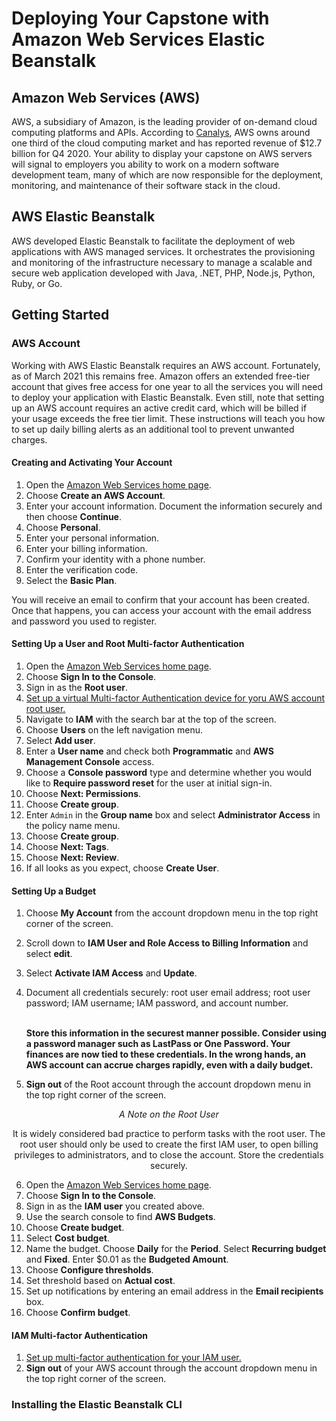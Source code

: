 # Deploying Your Capstone with Amazon Web Services Elastic Beanstalk

## Amazon Web Services (AWS)
AWS, a subsidiary of Amazon, is the leading provider of on-demand cloud computing 
platforms and APIs. According to 
[Canalys](https://www.canalys.com/newsroom/global-cloud-market-q4-2020), AWS owns 
around one third of the cloud computing market and has reported revenue of $12.7 billion 
for Q4 2020. Your ability to display your capstone on AWS servers will signal to 
employers you ability to work on a modern software development team, many of which are 
now responsible for the deployment, monitoring, and maintenance of their software 
stack in the cloud.

## AWS Elastic Beanstalk
AWS developed Elastic Beanstalk to facilitate the deployment of web applications with 
AWS managed services. It orchestrates the provisioning and monitoring of the 
infrastructure necessary to manage a scalable and secure web application developed 
with Java, .NET, PHP, Node.js, Python, Ruby, or Go.

## Getting Started

### AWS Account
Working with AWS Elastic Beanstalk requires an AWS account. Fortunately, as of March 
2021 this remains free. Amazon offers an extended free-tier account that gives free 
access for one year to all the services you will need to deploy your application with 
Elastic Beanstalk. Even still, note that setting up an AWS account requires an active 
credit card, which will be billed if your usage exceeds the free tier limit. These 
instructions will teach you how to set up daily billing alerts as an additional tool 
to prevent unwanted charges.

#### Creating and Activating Your Account
1. Open the [Amazon Web Services home page](https://aws.amazon.com/).
2. Choose **Create an AWS Account**.
3. Enter your account information. Document the information securely and then choose 
   **Continue**.
4. Choose **Personal**.
5. Enter your personal information.
6. Enter your billing information.
7. Confirm your identity with a phone number.
8. Enter the verification code.
9. Select the **Basic Plan**.

You will receive an email to confirm that your account has been created. Once that 
happens, you can access your account with the email address and password you used to 
register. 

#### Setting Up a User and Root Multi-factor Authentication
1. Open the [Amazon Web Services home page](https://aws.amazon.com/).
2. Choose **Sign In to the Console**.
3. Sign in as the **Root user**.
4. [Set up a virtual Multi-factor Authentication device for yoru AWS account root user.
   ](https://docs.aws.amazon.com/IAM/latest/UserGuide/id_credentials_mfa_enable_virtual.html#enable-virt-mfa-for-root)
5. Navigate to **IAM** with the search bar at the top of the screen.
6. Choose **Users** on the left navigation menu.
7. Select **Add user**.
8. Enter a **User name** and check both **Programmatic** and **AWS Management 
   Console** access.
9. Choose a **Console password** type and determine whether you would like to 
   **Require password reset** for the user at initial sign-in.
10. Choose **Next: Permissions**.
11. Choose **Create group**.
12. Enter `Admin` in the **Group name** box and select **Administrator Access** in the 
    policy name menu.
13. Choose **Create group**.
14. Choose **Next: Tags**.
15. Choose **Next: Review**.
16. If all looks as you expect, choose **Create User**.

#### Setting Up a Budget
1. Choose **My Account** from the account dropdown menu in the top right corner of the 
   screen.
2. Scroll down to **IAM User and Role Access to Billing Information** and select **edit**.
3. Select **Activate IAM Access** and **Update**.
4. Document all credentials securely: root user email address; root user password; IAM 
   username; IAM password, and account number. 
   
   <br style="text-align: center">**Store this information in the securest manner 
   possible. Consider using a password manager such as LastPass or One Password. Your 
   finances are now tied to these credentials. In the wrong hands, an AWS account can 
   accrue charges rapidly, even with a daily budget.**</br>     
   

5. **Sign out** of the Root account through the account dropdown menu in the top right 
   corner of the screen.

<p style="text-align: center;font-style: italic;"> A Note on the Root User </p>
<p style="text-align: center;">It is widely considered bad practice to perform 
tasks with the root user. The root user should only be used to create the first IAM 
user, to open billing privileges to administrators, and to close the account. Store 
the credentials securely.</p>

6. Open the [Amazon Web Services home page](https://aws.amazon.com/).
7. Choose **Sign In to the Console**.
8. Sign in as the **IAM user** you created above.
9. Use the search console to find **AWS Budgets**.
10. Choose **Create budget**.
11. Select **Cost budget**.
12. Name the budget. Choose **Daily** for the **Period**. Select **Recurring budget** and 
    **Fixed**. Enter $0.01 as the **Budgeted Amount**.
13. Choose **Configure thresholds**.
14. Set threshold based on **Actual cost**.
15. Set up notifications by entering an email address in the **Email recipients** box. 
16. Choose **Confirm budget**.

#### IAM Multi-factor Authentication
1. [Set up multi-factor authentication for your IAM user.](https://docs.aws.amazon.com/IAM/latest/UserGuide/id_credentials_mfa_enable_virtual.html)
2. **Sign out** of your AWS account through the account dropdown menu in the top 
    right corner of the screen.

### Installing the Elastic Beanstalk CLI



